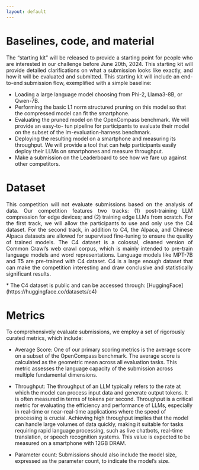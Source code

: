 ```yaml
---
layout: default
---
```


# Baselines, code, and material

<p style='text-align: justify;'>
The “starting kit” will be released to provide a starting point for people who are interested in our challenge before June 20th, 2024. This starting kit will provide detailed clarifications on what a submission looks like exactly, and how it will be evaluated and submitted. This starting kit will include an end-to-end submission flow, exemplified with a simple baseline:
 </p>

* Loading a large language model choosing from Phi-2, Llama3-8B, or Qwen-7B.
* Performing the basic L1 norm structured pruning on this model so that the compressed model can fit the smartphone.
* Evaluating the pruned model on the OpenCompass benchmark. We will provide an easy-to- tun pipeline for participants to evaluate their model on the subset of the lm-evaluation-harness benchmark.
* Deploying the resulting model on a smartphone and measuring its throughput. We will provide a tool that can help participants easily deploy their LLMs on smartphones and measure throughput. 
* Make a submission on the Leaderboard to see how we fare up against other competitors.

# Dataset

<p style='text-align: justify;'>
This competition will not evaluate submissions based on the analysis of data. Our competition features two tracks: (1) post-training LLM compression for edge devices; and (2) training edge LLMs from scratch. For the first track, we will allow the participants to use and only use the C4 dataset. For the second track, in addition to C4, the Alpaca, and Chinese Alpaca datasets are allowed for supervised fine-tuning to ensure the quality of trained models. The C4 dataset is a colossal, cleaned version of Common Crawl’s web crawl corpus, which is mainly intended to pre-train language models and word representations. Language models like MPT-7B and T5 are pre-trained with C4 dataset. C4 is a large enough dataset that can make the competition interesting and draw conclusive and statistically significant results. </p> 
* The C4 dataset is public and can be accessed through: [HuggingFace](https://huggingface.co/datasets/c4)
<br>

# Metrics

<p style='text-align: justify;'>

To comprehensively evaluate submissions, we employ a set of rigorously curated metrics, which include:
</p>

* Average Score: One of our primary scoring metrics is the average score on a subset of the OpenCompass benchmark. The average score is calculated as the geometric mean across all evaluation tasks. This metric assesses the language capacity of the submission across multiple fundamental dimensions.

* Throughput: The throughput of an LLM typically refers to the rate at which the model can process input data and generate output tokens. It is often measured in terms of tokens per second. Throughput is a critical metric for evaluating the efficiency and performance of LLMs, especially in real-time or near-real-time applications where the speed of processing is crucial. Achieving high throughput implies that the model can handle large volumes of data quickly, making it suitable for tasks requiring rapid language processing, such as live chatbots, real-time translation, or speech recognition systems. This value is expected to be measured on a smartphone with 12GB DRAM.

* Parameter count: Submissions should also include the model size, expressed as the parameter count, to indicate the model’s size.




